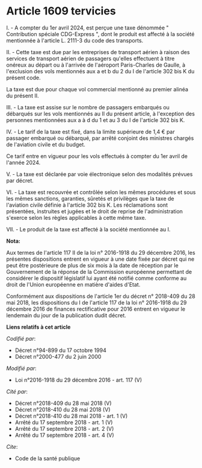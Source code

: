 # Article 1609 tervicies

I. - A compter du 1er avril 2024, est perçue une taxe dénommée " Contribution spéciale CDG-Express ", dont le produit est
affecté à la société mentionnée à l'article L. 2111-3 du code des transports. 

II. - Cette taxe est due par les entreprises de transport aérien à raison des services de transport aérien de passagers
qu'elles effectuent à titre onéreux au départ ou à l'arrivée de l'aéroport Paris-Charles de Gaulle, à l'exclusion des vols
mentionnés aux a et b du 2 du I de l'article 302 bis K du présent code. 

La taxe est due pour chaque vol commercial mentionné au premier alinéa du présent II. 

III. - La taxe est assise sur le nombre de passagers embarqués ou débarqués sur les vols mentionnés au II du présent article,
à l'exception des personnes mentionnées aux a à d du 1 et au 3 du I de l'article 302 bis K. 

IV. - Le tarif de la taxe est fixé, dans la limite supérieure de 1,4 € par passager embarqué ou débarqué, par arrêté conjoint
des ministres chargés de l'aviation civile et du budget. 

Ce tarif entre en vigueur pour les vols effectués à compter du 1er avril de l'année 2024. 

V. - La taxe est déclarée par voie électronique selon des modalités prévues par décret. 

VI. - La taxe est recouvrée et contrôlée selon les mêmes procédures et sous les mêmes sanctions, garanties, sûretés et
privilèges que la taxe de l'aviation civile définie à l'article 302 bis K. Les réclamations sont présentées, instruites et
jugées et le droit de reprise de l'administration s'exerce selon les règles applicables à cette même taxe. 

VII. - Le produit de la taxe est affecté à la société mentionnée au I.

**Nota:**

Aux termes de l'article 117 II de la loi n° 2016-1918 du 29 décembre 2016, les présentes dispositions entrent en vigueur à
une date fixée par décret qui ne peut être postérieure de plus de six mois à la date de réception par le Gouvernement de la
réponse de la Commission européenne permettant de considérer le dispositif législatif lui ayant été notifié comme conforme au
droit de l'Union européenne en matière d'aides d'Etat.

Conformément aux dispositions de l'article 1er du décret n° 2018-409 du 28 mai 2018, les dispositions du I de l'article 117
de la loi n° 2016-1918 du 29 décembre 2016 de finances rectificative pour 2016 entrent en vigueur le lendemain du jour de la
publication dudit décret.

**Liens relatifs à cet article**

_Codifié par_:

  - Décret n°94-899 du 17 octobre 1994
  - Décret n°2000-477 du 2 juin 2000

_Modifié par_:

  - Loi n°2016-1918 du 29 décembre 2016 - art. 117 (V)

_Cité par_:

  - Décret n°2018-409 du 28 mai 2018 (V)
  - Décret n°2018-410 du 28 mai 2018 (V)
  - Décret n°2018-410 du 28 mai 2018 - art. 1 (V)
  - Arrêté du 17 septembre 2018 - art. 1 (V)
  - Arrêté du 17 septembre 2018 - art. 2 (V)
  - Arrêté du 17 septembre 2018 - art. 4 (V)

_Cite_:

  - Code de la santé publique
